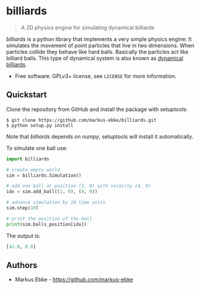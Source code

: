 # billiards
> A 2D physics engine for simulating dynamical billiards

_billiards_ is a python library that implements a very simple physics engine:
It simulates the movement of point particles that live in two dimensions.
When particles collide they behave like hard balls.
Basically the particles act like billiard balls.
This type of dynamical system is also known as [dynamical billiards](https://en.wikipedia.org/wiki/Dynamical_billiards).


- Free software: GPLv3+ license, see `LICENSE` for more information.


## Quickstart

Clone the repository from GitHub and install the package with setuptools:
```shell
$ git clone https://github.com/markus-ebke/billiards.git
$ python setup.py install
```

Note that _billiards_ depends on _numpy_, setuptools will install it
automatically.

To simulate one ball use:
```python
import billiards

# create empty world
sim = billiards.Simulation()

# add one ball at position (2, 0) with velocity (4, 0)
idx = sim.add_ball((2, 0), (4, 0))

# advance simulation by 10 time units
sim.step(10)

# print the position of the ball
print(sim.balls_position[idx])
```

The output is:
```python
[42.0, 0.0]
```


## Authors

- Markus Ebke - <https://github.com/markus-ebke>

